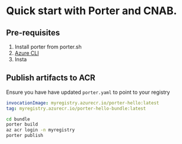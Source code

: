 # Quick start with Porter and CNAB. 


## Pre-requisites

1. Install porter from porter.sh
2. [Azure CLI](https://docs.microsoft.com/en-us/cli/azure/install-azure-cli?view=azure-cli-latest)
3. Insta 

## Publish artifacts to ACR

Ensure you have have updated `porter.yaml` to point to your registry 

```yaml
invocationImage: myregistry.azurecr.io/porter-hello:latest
tag: myregistry.azurecr.io/porter-hello-bundle:latest
```

```sh
cd bundle
porter build
az acr login -n myregistry
porter publish
```

